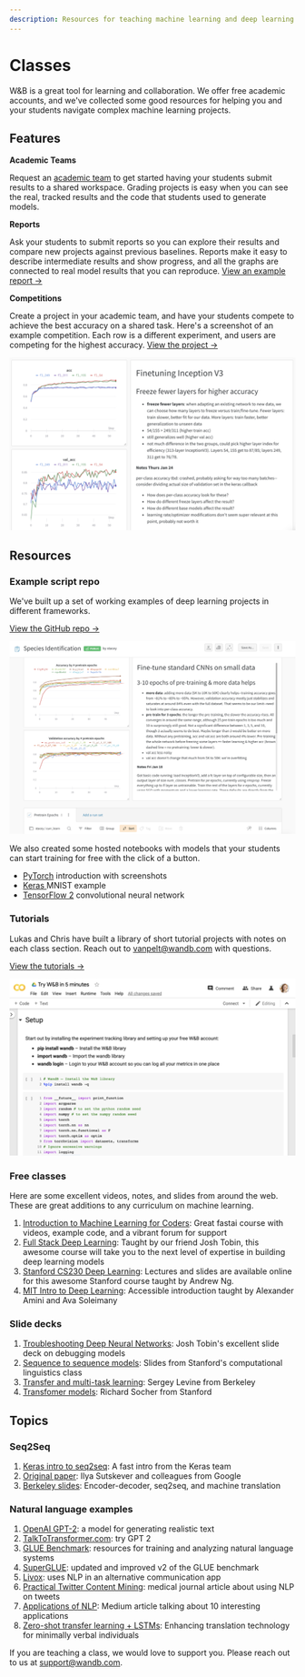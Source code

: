 ```yaml
---
description: Resources for teaching machine learning and deep learning
---
```


# Classes

W&B is a great tool for learning and collaboration. We offer free academic accounts, and we've collected some good resources for helping you and your students navigate complex machine learning projects.

## Features

**Academic Teams**

Request an [academic team](https://www.wandb.com/academic) to get started having your students submit results to a shared workspace. Grading projects is easy when you can see the real, tracked results and the code that students used to generate models.

**Reports**

Ask your students to submit reports so you can explore their results and compare new projects against previous baselines. Reports make it easy to describe intermediate results and show progress, and all the graphs are connected to real model results that you can reproduce. [View an example report →](https://app.wandb.ai/stacey/keras_finetune/reports/Curriculum-Learning-in-Nature--Vmlldzo1MjcxNw)

**Competitions**

Create a project in your academic team, and have your students compete to achieve the best accuracy on a shared task. Here's a screenshot of an example competition. Each row is a different experiment, and users are competing for the highest accuracy. [View the project →](https://app.wandb.ai/wandb/feb8-emotion)

![](../../.gitbook/assets/image%20%2837%29.png)

## Resources

### Example script repo

We've built up a set of working examples of deep learning projects in different frameworks.

[View the GitHub repo →](https://github.com/wandb/examples)

![](../../.gitbook/assets/image%20%2826%29.png)

We also created some hosted notebooks with models that your students can start training for free with the click of a button.

* [PyTorch](http://bit.ly/wandb-pytorch-intro) introduction with screenshots
* [Keras ](http://bit.ly/wandb-keras-colab)MNIST example
* [TensorFlow 2](http://bit.ly/wandb-tf-colab) convolutional neural network

### **Tutorials**

Lukas and Chris have built a library of short tutorial projects with notes on each class section. Reach out to vanpelt@wandb.com with questions. 

[View the tutorials →](https://www.wandb.com/tutorials)

![](../../.gitbook/assets/image%20%2840%29.png)

### Free classes

Here are some excellent videos, notes, and slides from around the web. These are great additions to any curriculum on machine learning.

1. [Introduction to Machine Learning for Coders](http://course18.fast.ai/ml): Great fastai course with videos, example code, and a vibrant forum for support
2. [Full Stack Deep Learning](https://fullstackdeeplearning.com/march2019): Taught by our friend Josh Tobin, this awesome course will take you to the next level of expertise in building deep learning models
3. [Stanford CS230 Deep Learning](https://cs230.stanford.edu/): Lectures and slides are available online for this awesome Stanford course taught by Andrew Ng.
4. [MIT Intro to Deep Learning](http://introtodeeplearning.com/):  Accessible introduction taught by Alexander Amini and Ava Soleimany

### Slide decks

1. [Troubleshooting Deep Neural Networks](http://josh-tobin.com/troubleshooting-deep-neural-networks.html): Josh Tobin's excellent slide deck on debugging models
2. [Sequence to sequence models](https://nlp.stanford.edu/~johnhew/public/14-seq2seq.pdf): Slides from Stanford's computational linguistics class
3. [Transfer and multi-task learning](http://rail.eecs.berkeley.edu/deeprlcourse-fa17/f17docs/lecture_15_multi_task_learning.pdf): Sergey Levine from Berkeley
4. [Transfomer models](https://web.stanford.edu/class/archive/cs/cs224n/cs224n.1184/lectures/lecture12.pdf): Richard Socher from Stanford

## Topics

### Seq2Seq

1. [Keras intro to seq2seq](https://blog.keras.io/a-ten-minute-introduction-to-sequence-to-sequence-learning-in-keras.html): A fast intro from the Keras team
2. [Original paper](https://papers.nips.cc/paper/5346-sequence-to-sequence-learning-with-neural-networks.pdf): Ilya Sutskever and colleagues from Google
3. [Berkeley slides](https://courses.d2l.ai/berkeley-stat-157/units/seq2seq.html): Encoder-decoder, seq2seq, and machine translation

### Natural language examples

1. [OpenAI GPT-2](https://openai.com/blog/better-language-models/): a model for generating realistic text
2. [TalkToTransformer.com](https://talktotransformer.com): try GPT 2
3. [GLUE Benchmark](https://gluebenchmark.com/): resources for training and analyzing natural language systems
4. [SuperGLUE](https://super.gluebenchmark.com/): updated and improved v2 of the GLUE benchmark
5. [Livox](http://impact-transfer.org/zero/livox/): uses NLP in an alternative communication app
6. [Practical Twitter Content Mining](https://www.ncbi.nlm.nih.gov/pmc/articles/PMC3694275/): medical journal article about using NLP on tweets
7. [Applications of NLP](https://medium.com/@datamonsters/artificial-neural-networks-in-natural-language-processing-bcf62aa9151a): Medium article talking about 10 interesting applications
8. [Zero-shot transfer learning + LSTMs](https://www.media.mit.edu/publications/zero-shot-transfer-learning-to-enhance-communication-for-minimally-verbal-individuals-with-autism-using-naturalistic-data/): Enhancing translation technology for minimally verbal individuals



If you are teaching a class, we would love to support you. Please reach out to us at support@wandb.com.

